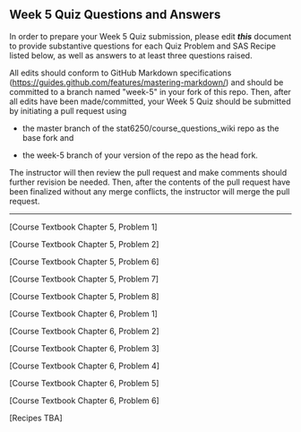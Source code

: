## Week 5 Quiz Questions and Answers

In order to prepare your Week 5 Quiz submission, please edit ***this*** document to provide substantive questions for each Quiz Problem and SAS Recipe listed below, as well as answers to at least three questions raised.

All edits should conform to GitHub Markdown specifications (https://guides.github.com/features/mastering-markdown/) and should be committed to a branch named "week-5" in your fork of this repo. Then, after all edits have been made/committed, your Week 5 Quiz should be submitted by initiating a pull request using

- the master branch of the stat6250/course_questions_wiki repo as the base fork and

- the week-5 branch of your version of the repo as the head fork.

The instructor will then review the pull request and make comments should further revision be needed. Then, after the contents of the pull request have been finalized without any merge conflicts, the instructor will merge the pull request.

********************************************************************************



[Course Textbook Chapter 5, Problem 1]



[Course Textbook Chapter 5, Problem 2]



[Course Textbook Chapter 5, Problem 6]



[Course Textbook Chapter 5, Problem 7]



[Course Textbook Chapter 5, Problem 8]



[Course Textbook Chapter 6, Problem 1]



[Course Textbook Chapter 6, Problem 2]



[Course Textbook Chapter 6, Problem 3]



[Course Textbook Chapter 6, Problem 4]



[Course Textbook Chapter 6, Problem 5]



[Course Textbook Chapter 6, Problem 6]



[Recipes TBA]
